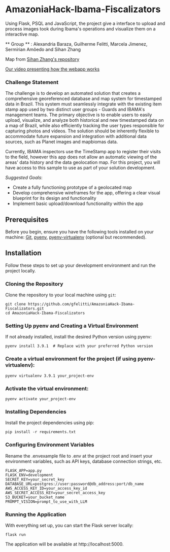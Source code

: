 # AmazoniaHack-Ibama-Fiscalizators

Using Flask, PSQL and JavaScript, the project give a interface to upload and process images took during Ibama's operations and visualize them on a interactive map.

** Group ** : Alexandria Baraza, Guilherme Felitti, Marcela Jimenez, Sermírian Amôedo and Sihan Zhang

Map from [Sihan Zhang's repository](https://github.com/SihanZhang98/amazonia-hack)

[Our video presenting how the webapp works](https://www.loom.com/share/2c41e8cc70e74576bd9ebd387437505a?sid=7d7ee550-aadd-49a5-ae6d-b08c4a346190)

### Challenge Statement
The challenge is to develop an automated solution that creates a comprehensive georeferenced database and map system for timestamped data in Brazil. This system must seamlessly integrate with the existing item stamp app used by two distinct user groups - Guards and IBAMA's management teams. The primary objective is to enable users to easily upload, visualize, and analyze both historical and new timestamped data on a map of Brazil, while also efficiently tracking the user types responsible for capturing photos and videos. The solution should be inherently flexible to accommodate future expansion and integration with additional data sources, such as Planet images and mapbiomas data. 

Currently, IBAMA inspectors use the TimeStamp app to register their visits to the field, however this app does not allow an automatic viewing of the areas' data history and the data geolocation map. For this project, you will have access to this sample to use as part of your solution development.

*Suggested Goals*:
- Create a fully functioning prototype of a geolocated map
- Develop comprehensive wireframes for the app, offering a clear visual blueprint for its design and functionality
- Implement basic upload/download functionality within the app


## Prerequisites

Before you begin, ensure you have the following tools installed on your machine:
[Git](https://git-scm.com), [pyenv](https://github.com/pyenv/pyenv), [pyenv-virtualenv](https://github.com/pyenv/pyenv-virtualenv) (optional but recommended).

## Installation

Follow these steps to set up your development environment and run the project locally.

### Cloning the Repository

Clone the repository to your local machine using `git`:

```
git clone https://github.com/gfelitti/AmazoniaHack-Ibama-Fiscalizators.git
cd AmazoniaHack-Ibama-Fiscalizators
```

### Setting Up pyenv and Creating a Virtual Environment

If not already installed, install the desired Python version using pyenv:


```
pyenv install 3.9.1  # Replace with your preferred Python version
```

### Create a virtual environment for the project (if using pyenv-virtualenv):

```
pyenv virtualenv 3.9.1 your_project-env
```

### Activate the virtual environment:

```
pyenv activate your_project-env
```

### Installing Dependencies

Install the project dependencies using pip:

```
pip install -r requirements.txt
```

### Configuring Environment Variables

Rename the .envexample file to .env at the project root and insert your environment variables, such as API keys, database connection strings, etc.

```
FLASK_APP=app.py
FLASK_ENV=development
SECRET_KEY=your_secret_key
DATABASE_URL=postgres://user:password@db_address:port/db_name
AWS_ACCESS_KEY_ID=your_access_key_id
AWS_SECRET_ACCESS_KEY=your_secret_access_key
S3_BUCKET=your_bucket_name
PROMPT_VISION=prompt_to_use_with_LLM
```

### Running the Application

With everything set up, you can start the Flask server locally:

```
flask run
```
The application will be available at http://localhost:5000.
